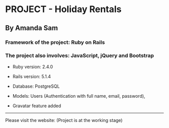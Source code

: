 # PROJECT - Holiday Rentals

## By Amanda Sam

### Framework of the project: Ruby on Rails

### The project also involves: JavaScript, jQuery and Bootstrap

* Ruby version: 2.4.0

* Rails version: 5.1.4

* Database: PostgreSQL

* Models: Users (Authentication with full name, email, password),

* Gravatar feature added 
-------------------------------------------

Please visit the website:
(Project is at the working stage)
